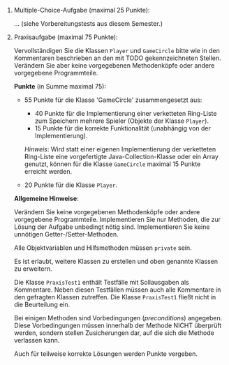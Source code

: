 1. Multiple-Choice-Aufgabe (maximal 25 Punkte):

   ... (siehe Vorbereitungstests aus diesem Semester.)

2. Praxisaufgabe (maximal 75 Punkte):

    Vervollständigen Sie die Klassen `Player` und `GameCircle` bitte wie in den Kommentaren
    beschrieben an den mit TODO gekennzeichneten Stellen.
    Verändern Sie aber keine vorgegebenen Methodenköpfe oder andere vorgegebene Programmteile.

    **Punkte** (in Summe maximal 75):

    - 55 Punkte für die Klasse 'GameCircle' zusammengesetzt aus:
        - 40 Punkte für die Implementierung einer verketteten Ring-Liste zum
            Speichern mehrere Spieler (Objekte der Klasse `Player`).
        - 15 Punkte für die korrekte Funktionalität (unabhängig von der Implementierung).

        *Hinweis*: Wird statt einer eigenen Implementierung der verketteten Ring-Liste eine 
        vorgefertigte Java-Collection-Klasse oder ein Array genutzt, können für die Klasse 
        `GameCircle` maximal 15 Punkte erreicht werden.

    - 20 Punkte für die Klasse `Player`.

    **Allgemeine Hinweise**:
    
    Verändern Sie keine vorgegebenen Methodenköpfe oder andere vorgegebene Programmteile.
    Implementieren Sie nur Methoden, die zur Lösung der Aufgabe unbedingt nötig sind.
    Implementieren Sie keine unnötigen Getter-/Setter-Methoden.

    Alle Objektvariablen und Hilfsmethoden müssen `private` sein.

    Es ist erlaubt, weitere Klassen zu erstellen und oben genannte Klassen zu erweitern.

    Die Klasse `PraxisTest1` enthält Testfälle mit Sollausgaben als Kommentare.
    Neben diesen Testfällen müssen auch alle Kommentare in den gefragten Klassen zutreffen.
    Die Klasse `PraxisTest1` fließt nicht in die Beurteilung ein.

    Bei einigen Methoden sind Vorbedingungen (_preconditions_) angegeben.
    Diese Vorbedingungen müssen innerhalb der Methode NICHT überprüft werden,
    sondern stellen Zusicherungen dar, auf die sich die Methode verlassen kann.

    Auch für teilweise korrekte Lösungen werden Punkte vergeben.


